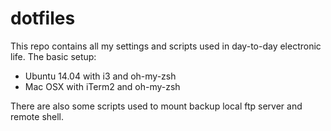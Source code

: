 # dotfiles
This repo contains all my settings and scripts used in day-to-day electronic life. The basic setup:
- Ubuntu 14.04 with i3 and oh-my-zsh
- Mac OSX with iTerm2 and oh-my-zsh

There are also some scripts used to mount backup local ftp server and remote shell.
